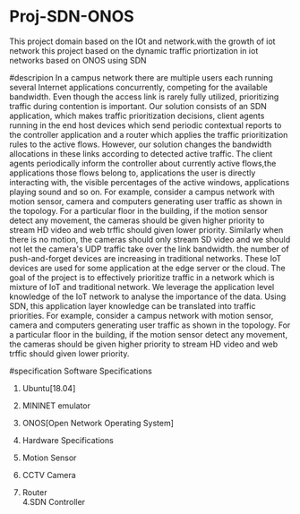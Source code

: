 # Proj-SDN-ONOS
This project domain based on the IOt and network.with the growth of iot network this project based on the dynamic traffic priortization in iot networks based on ONOS using SDN

#descripion
  In a campus network there are multiple users each running several Internet applications concurrently, competing for the available bandwidth. Even though the access link is rarely fully utilized, prioritizing traffic during contention is important. Our solution consists of an SDN application, which makes traffic prioritization decisions, client agents running in the end host devices which send periodic contextual reports to the controller application and a router which applies the traffic prioritization rules to the active flows. However, our solution changes the bandwidth allocations in these links according to detected active traffic. The client agents periodically inform the controller about currently active flows,the applications those flows belong to, applications the user is  directly interacting with, the visible percentages of the active windows, applications playing sound and so on. For example, consider a campus network with motion sensor, camera and computers generating user traffic as shown in the topology. For a particular floor in the building, if the motion sensor detect any movement, the cameras should be given higher priority to stream HD video and web trffic should given lower priority. Similarly when there is no motion, the cameras should only stream SD video and we should not let the camera's UDP traffic take over the link bandwidth.  the number of push-and-forget devices are increasing in traditional networks. These IoT devices are used for some application at the edge server or the cloud. The goal of the project is to effectively prioritize traffic in a network which is mixture of IoT and traditional network. We leverage the application level knowledge of the IoT network to analyse the importance of the data. Using SDN, this application layer knowledge can be translated into traffic priorities. 
For example, consider a campus network with motion sensor, camera and computers generating user traffic as shown in the topology. For a particular floor in the building, if the motion sensor detect any movement, the cameras should be given higher priority to stream HD video and web trffic should given lower priority.  


#specification
 Software Specifications 
 
1. Ubuntu[18.04] 
2. MININET emulator 
3. ONOS[Open Network Operating System] 
 
2. Hardware Specifications 
 1. Motion Sensor                                   
 2. CCTV Camera                                   
 3. Router                                   
 4.SDN Controller 
